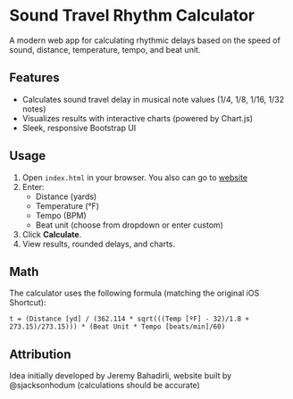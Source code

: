# Sound Travel Rhythm Calculator

A modern web app for calculating rhythmic delays based on the speed of sound, distance, temperature, tempo, and beat unit.

## Features
- Calculates sound travel delay in musical note values (1/4, 1/8, 1/16, 1/32 notes)
- Visualizes results with interactive charts (powered by Chart.js)
- Sleek, responsive Bootstrap UI

## Usage
1. Open `index.html` in your browser. You also can go to [website](https://sjacksonhodum.github.io/Sound-Travel-Rhythm-Calculator/)
2. Enter:
   - Distance (yards)
   - Temperature (°F)
   - Tempo (BPM)
   - Beat unit (choose from dropdown or enter custom)
3. Click **Calculate**.
4. View results, rounded delays, and charts.

## Math
The calculator uses the following formula (matching the original iOS Shortcut):

```
t = (Distance [yd] / (362.114 * sqrt(((Temp [ºF] - 32)/1.8 + 273.15)/273.15))) * (Beat Unit * Tempo [beats/min]/60)
```

## Attribution
Idea initially developed by Jeremy Bahadirli, website built by @sjacksonhodum (calculations should be accurate)